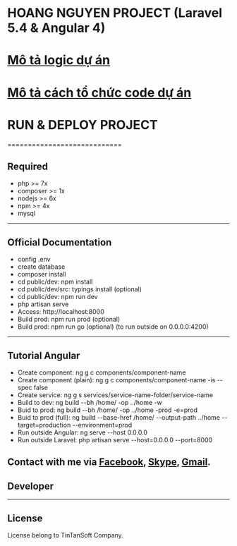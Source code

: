 # HOANG NGUYEN PROJECT (Laravel 5.4 & Angular 4)

# [Mô tả logic dự án](https://github.com/TinTanNTXinh/hoang-nguyen/blob/master/MoTaLogicHoangNguyen.md) 

# [Mô tả cách tổ chức code dự án](https://github.com/TinTanNTXinh/hoang-nguyen/blob/master/MoTaCodeHoangNguyen.md)

# RUN & DEPLOY PROJECT
============================
## Required

- php >= 7x
- composer >= 1x
- nodejs >= 6x
- npm >= 4x
- mysql

-----------------------------------
## Official Documentation

- config .env
- create database
- composer install
- cd public/dev: npm install
- cd public/dev/src: typings install (optional)
- cd public/dev: npm run dev
- php artisan serve
- Access: http://localhost:8000
- Build prod: npm run prod (optional)
- Build prod: npm run go (optional) (to run outside on 0.0.0.0:4200)

-----------------------------------
## Tutorial Angular

- Create component:            ng g c components/component-name
- Create component (plain):    ng g c components/component-name -is --spec false
- Create service:              ng g s services/service-name-folder/service-name
- Build to dev:                ng build --bh /home/ -op ../home -w
- Buid to prod:                ng build --bh /home/ -op ../home -prod -e=prod
- Buid to prod (full):         ng build --base-href /home/ --output-path ../home --target=production --environment=prod
- Run outside Angular:         ng serve --host 0.0.0.0
- Run outside Laravel:         php artisan serve --host=0.0.0.0 --port=8000

Contact with me via [Facebook](http://facebook.com/nguyentrucxjnh), [Skype](ntxinh.tintansoft), [Gmail](ntxinh@tintansoft.com).
-----------------------------------
## Developer


-----------------------------------
## License

License belong to TinTanSoft Company.
